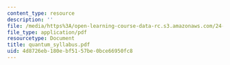 ```yaml
---
content_type: resource
description: ''
file: /media/https%3A/open-learning-course-data-rc.s3.amazonaws.com/24-111-philosophy-of-quantum-mechanics-spring-2005/4d8726eb180ebf5157be0bce66950fc8_quantum_syllabus.pdf
file_type: application/pdf
resourcetype: Document
title: quantum_syllabus.pdf
uid: 4d8726eb-180e-bf51-57be-0bce66950fc8
---
```

